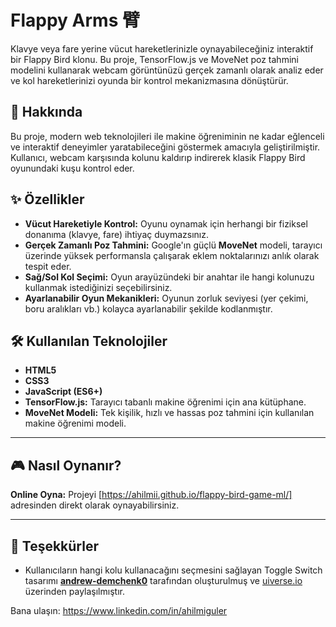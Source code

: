 # Flappy Arms 臂

Klavye veya fare yerine vücut hareketlerinizle oynayabileceğiniz interaktif bir Flappy Bird klonu. 
Bu proje, TensorFlow.js ve MoveNet poz tahmini modelini kullanarak webcam görüntünüzü gerçek zamanlı olarak analiz eder ve kol hareketlerinizi oyunda bir kontrol mekanizmasına dönüştürür.


## 🚀 Hakkında

Bu proje, modern web teknolojileri ile makine öğreniminin ne kadar eğlenceli ve interaktif deneyimler yaratabileceğini göstermek amacıyla geliştirilmiştir. 
Kullanıcı, webcam karşısında kolunu kaldırıp indirerek klasik Flappy Bird oyunundaki kuşu kontrol eder.

## ✨ Özellikler

- **Vücut Hareketiyle Kontrol:** Oyunu oynamak için herhangi bir fiziksel donanıma (klavye, fare) ihtiyaç duymazsınız.
- **Gerçek Zamanlı Poz Tahmini:** Google'ın güçlü **MoveNet** modeli, tarayıcı üzerinde yüksek performansla çalışarak eklem noktalarınızı anlık olarak tespit eder.
- **Sağ/Sol Kol Seçimi:** Oyun arayüzündeki bir anahtar ile hangi kolunuzu kullanmak istediğinizi seçebilirsiniz.
- **Ayarlanabilir Oyun Mekanikleri:** Oyunun zorluk seviyesi (yer çekimi, boru aralıkları vb.) kolayca ayarlanabilir şekilde kodlanmıştır.

## 🛠️ Kullanılan Teknolojiler

- **HTML5**
- **CSS3**
- **JavaScript (ES6+)**
- **TensorFlow.js:** Tarayıcı tabanlı makine öğrenimi için ana kütüphane.
- **MoveNet Modeli:** Tek kişilik, hızlı ve hassas poz tahmini için kullanılan makine öğrenimi modeli.

---

## 🎮 Nasıl Oynanır?

**Online Oyna:**
Projeyi [https://ahilmii.github.io/flappy-bird-game-ml/] adresinden direkt olarak oynayabilirsiniz.


---

## 🙏 Teşekkürler

- Kullanıcıların hangi kolu kullanacağını seçmesini sağlayan Toggle Switch tasarımı [**andrew-demchenk0**](https://uiverse.io/andrew-demchenk0) tarafından oluşturulmuş ve [uiverse.io](https://uiverse.io) üzerinden paylaşılmıştır.

Bana ulaşın: https://www.linkedin.com/in/ahilmiguler
